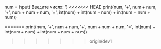 num = input('Введите число: ')
<<<<<<< HEAD
print(num, '+', num + num, '+', num + num + num, '=', int(num) + int(num + num) + int(num + num + num))

=======
print(num, '+', num + num, '+', num + num + num, '=', int(num) + int(num + num) + int(num + num + num))
>>>>>>> origin/dev1
